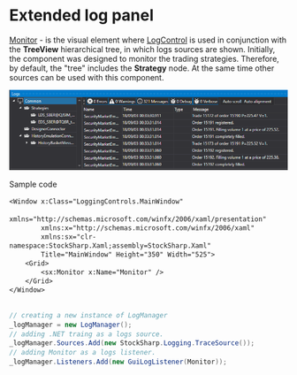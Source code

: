 # Extended log panel

[Monitor](../api/StockSharp.Xaml.Monitor.html) \- is the visual element where [LogControl](GUILogControl.md) is used in conjunction with the **TreeView** hierarchical tree, in which logs sources are shown. Initially, the component was designed to monitor the trading strategies. Therefore, by default, the "tree" includes the **Strategy** node. At the same time other sources can be used with this component. 

![GUI Monitor](../images/GUI_Monitor.png)

Sample code

```xaml
<Window x:Class="LoggingControls.MainWindow"
        xmlns="http://schemas.microsoft.com/winfx/2006/xaml/presentation"
        xmlns:x="http://schemas.microsoft.com/winfx/2006/xaml"
        xmlns:sx="clr-namespace:StockSharp.Xaml;assembly=StockSharp.Xaml"
        Title="MainWindow" Height="350" Width="525">
    <Grid>
        <sx:Monitor x:Name="Monitor" />
    </Grid>
</Window>
				
```
```cs
// creating a new instance of LogManager
_logManager = new LogManager();
// adding .NET traing as a logs source.
_logManager.Sources.Add(new StockSharp.Logging.TraceSource());
// adding Monitor as a logs listener.
_logManager.Listeners.Add(new GuiLogListener(Monitor));
                  
```
